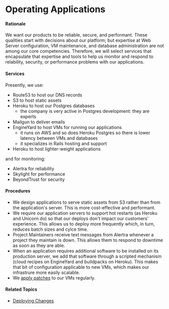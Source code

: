 # Operating Applications


#### Rationale

We want our products to be reliable, secure, and performant. These qualities start with decisions about our platform; but expertise at Web Server configuration, VM maintenance, and database administration are not among our core competencies. Therefore, we will select services that encapsulate that expertise and tools to help us monitor and respond to relability, security, or performance problems with our applications.


#### Services

Presently, we use:

 - Route53 to host our DNS records
 - S3 to host static assets
 - Heroku to host our Postgres databases
     - the company is very active in Postgres development: they are experts
 - Mailgun to deliver emails
 - EngineYard to host VMs for running our applications
     - it runs on AWS and so does Heroku Postgres so there is lower latency between VMs and databases
     - it specializes in Rails hosting and support
 - Heroku to host lighter-weight applications

and for monitoring:

 - Alertra for reliability
 - Skylight for performance
 - BeyondTrust for security


#### Procedures

 - We design applications to serve static assets from S3 rather than from the application's server. This is more cost-effective and performant.
 - We require our application servers to support hot restarts (as Heroku and Unicorn do) so that our deploys don't impact our customers' experience. This allows us to deploy more frequently which, in turn, reduces batch sizes and cylce time.
 - Project Maintainers receive text messages from Alertra whenever a project they maintain is down. This allows them to respond to downtime as soon as they are able.
 - When an application requires additional software to be installed on its production server, we add that software through a scripted mechanism (cloud recipes on EngineYard and buildpacks on Heroku). This makes that bit of configuration applicable to new VMs, which makes our infrastrure more easily scalable.
 - We [apply patches](operating_applications/applying_patches.md) to our VMs regularly.



#### Related Topics

 - [Deploying Changes](deploying_changes.md)
